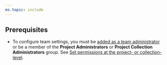 ```yaml
---
ms.topic: include
---
```



<a name="pre-req"></a>


## Prerequisites

- To configure team settings, you must be [added as a team administrator](../add-team-administrator.md) or be a member of the **Project Administrators** or **Project Collection Administrators** group. See [Set permissions at the project- or collection-level](../../security/set-project-collection-level-permissions.md).